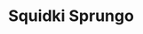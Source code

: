 ---
slug: squidki-sprungo
title: Squidki Sprungo
description: "Squidki Sprungo is an exciting online game. Play for free directly in your browser!"
icon: /images/new_mods/Sprunki Sprungo.png
url: https://wowtbc.net/sprunkin/sprungo/index.html
previewImage: /images/new_mods/Sprunki Sprungo.png
type: new mods

# SEO配置
seo:
  title: "Squidki Sprungo - Play Free Online Game | Fun Browser Games"
  description: "Squidki Sprungo - Play this fun online game for free in your browser. No download required!"
  ogImage: "/images/new_mods/Sprunki Sprungo.png"
  keywords: "squidki-sprungo, online game, browser game, free game, new mods game, play online"

videoUrls:
  - https://www.youtube.com/embed/example1
  - https://www.youtube.com/embed/example2

whyPlay:
  title: "Why Play Squidki Sprungo?"
  items:
    - "Immersive Gameplay: Squidki Sprungo offers an engaging and immersive gaming experience that will keep you entertained for hours"
    - "Challenging Levels: Test your skills with increasingly difficult challenges and obstacles"
    - "Beautiful Graphics: Enjoy stunning visuals and smooth animations that bring the game world to life"
    - "Regular Updates: New content and features are added regularly to keep the game fresh and exciting"
    - "Free to Play: Experience all the fun without spending a penny"
    - "Community Features: Connect with other players, share strategies, and compete for high scores"
    - "Cross-Platform: Play on any device with a web browser, no downloads required"

features:
  title: "Key Features of Squidki Sprungo"
  image: "/images/new_mods/Sprunki Sprungo.png"
  items:
    - "Intuitive Controls: Easy to learn controls make Squidki Sprungo accessible for players of all skill levels"
    - "Multiple Game Modes: Enjoy various gameplay options that provide different challenges and experiences"
    - "Character Customization: Personalize your gaming experience with unique characters and items"
    - "Achievement System: Complete special tasks to earn rewards and recognition"
    - "Leaderboards: Compete with players worldwide and see who can achieve the highest scores"

characteristics:
  title: "Game Characteristics"
  image: "/images/new_mods/Sprunki Sprungo.png"
  items:
    - "Genre: New mods game with elements of strategy and skill"
    - "Difficulty: Suitable for both casual gamers and those seeking a challenge"
    - "Play Time: Quick sessions or extended gameplay, depending on your preference"
    - "Art Style: Vibrant and engaging visuals that enhance the gaming experience"
    - "Sound Design: Immersive audio that complements the gameplay perfectly"

info: "Squidki Sprungo is an exciting online game that offers players a unique and engaging gaming experience. With its intuitive controls, stunning visuals, and challenging gameplay, Squidki Sprungo provides hours of entertainment for players of all ages and skill levels. Whether you're looking for a quick gaming session during a break or an extended play session, Squidki Sprungo delivers an immersive experience that will keep you coming back for more. The game features multiple levels of increasing difficulty, ensuring that players are constantly challenged as they progress. With regular updates adding new content and features, Squidki Sprungo remains fresh and exciting, providing endless entertainment options for its growing community of players."

howToPlayIntro: "Welcome to Squidki Sprungo! This guide will walk you through the basics and help you master the game. Whether you're a beginner or looking to improve your skills, these tips and instructions will enhance your gaming experience."

howToPlaySteps:
  - title: "Getting Started"
    description: "Begin your Squidki Sprungo adventure by familiarizing yourself with the controls. Use your keyboard or mouse to navigate through the game interface. The tutorial will guide you through the basic mechanics and help you understand the objectives."
  - title: "Understanding the Objectives"
    description: "In Squidki Sprungo, your main goal is to progress through levels by completing specific objectives. Each level presents unique challenges that require different strategies and approaches."
  - title: "Mastering the Controls"
    description: "Practice using the controls to improve your precision and reaction time. Squidki Sprungo requires quick reflexes and strategic thinking to overcome obstacles and defeat opponents."
  - title: "Utilizing Power-ups"
    description: "Collect power-ups throughout the game to enhance your abilities and overcome difficult challenges. Each power-up offers unique advantages that can be crucial for success."
  - title: "Developing Strategies"
    description: "As you progress in Squidki Sprungo, develop effective strategies for different scenarios. Analyze patterns, anticipate challenges, and adapt your approach to maximize your performance."

faq:
  title: "Frequently Asked Questions about Squidki Sprungo"
  items:
    - question: "Is Squidki Sprungo free to play?"
      answer: "Yes, Squidki Sprungo is completely free to play directly in your web browser. No downloads or purchases are required to enjoy the full game experience."
    - question: "Can I play Squidki Sprungo on mobile devices?"
      answer: "Yes, Squidki Sprungo is optimized for both desktop and mobile play. You can enjoy the game on any device with a web browser and internet connection."
    - question: "Are there any in-game purchases?"
      answer: "While Squidki Sprungo is free to play, there may be optional in-game purchases available for cosmetic items or additional features that don't affect core gameplay."
    - question: "How often is Squidki Sprungo updated?"
      answer: "The developers regularly update Squidki Sprungo with new content, features, and improvements based on player feedback and game performance."
    - question: "Can I play Squidki Sprungo offline?"
      answer: "Currently, Squidki Sprungo requires an internet connection to play as it's a browser-based online game."
    - question: "Is Squidki Sprungo suitable for children?"
      answer: "Yes, Squidki Sprungo is designed to be family-friendly and suitable for players of all ages."
    - question: "How do I report bugs or issues?"
      answer: "If you encounter any problems while playing Squidki Sprungo, you can report them through the game's support page or contact the developers directly through their website."
    - question: "Still Have Questions?"
      answer: "If you have additional questions about Squidki Sprungo that aren't covered in this FAQ, please visit our support center or contact our customer service team for assistance."
---